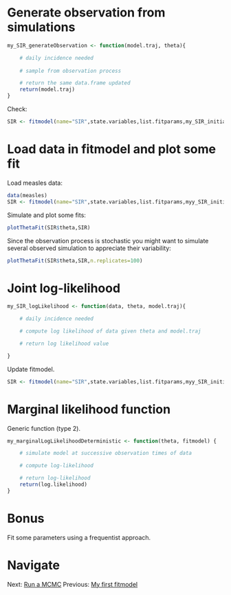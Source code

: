 # Generate observation from simulations


```r
my_SIR_generateObservation <- function(model.traj, theta){

    # daily incidence needed
    
    # sample from observation process

    # return the same data.frame updated
    return(model.traj)
}
```

Check:


```r
SIR <- fitmodel(name="SIR",state.variables,list.fitparams,my_SIR_initialiseState,my_SIR_simulateDeterministic,my_SIR_generateObservation,verbose=TRUE)
```

# Load data in fitmodel and plot some fit
Load measles data:


```r
data(measles)
SIR <- fitmodel(name="SIR",state.variables,list.fitparams,myy_SIR_initialiseState,my_SIR_simulateDeterministic,my_SIR_generateObservation,data=measles,verbose=TRUE)
```

Simulate and plot some fits:


```r
plotThetaFit(SIR$theta,SIR)
```

Since the observation process is stochastic you might want to simulate several observed simulation to appreciate their variability:


```r
plotThetaFit(SIR$theta,SIR,n.replicates=100)
```

# Joint log-likelihood


```r
my_SIR_logLikelihood <- function(data, theta, model.traj){

    # daily incidence needed

    # compute log likelihood of data given theta and model.traj

    # return log likelihood value

}
```

Update fitmodel.


```r
SIR <- fitmodel(name="SIR",state.variables,list.fitparams,myy_SIR_initialiseState,my_SIR_simulateDeterministic,my_SIR_generateObservation,data=data,log.likelihood=my_SIR_logLikelihood,verbose=TRUE)
```

# Marginal likelihood function

Generic function (type 2).


```r
my_marginalLogLikelihoodDeterministic <- function(theta, fitmodel) {

    # simulate model at successive observation times of data

    # compute log-likelihood

    # return log-likelihood
    return(log.likelihood)
}
```

# Bonus
Fit some parameters using a frequentist approach.

# Navigate
Next: [Run a MCMC](mcmc.md)
Previous: [My first fitmodel](first_fitmodel.md)
